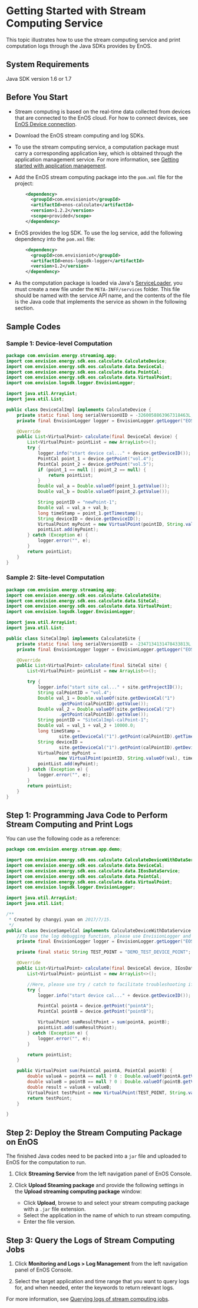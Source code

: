 # Getting Started with Stream Computing Service

This topic illustrates how to use the stream computing service and print computation logs through the Java SDKs provides by EnOS.

## System Requirements

Java SDK version 1.6 or 1.7

## Before You Start

- Stream computing is based on the real-time data collected from devices that are connected to the EnOS cloud. For how to connect devices, see [EnOS Device connection](https://www.envisioniot.com/docs/device-connection/en/latest/deviceconnection_overview.html).

- Download the EnOS stream computing and log SDKs.

- To use the stream computing service, a computation package must carry a corresponding application key, which is obtained through the application management service. For more information, see [Getting started with application management](https://www.envisioniot.com/docs/app-development/en/latest/app_mgmt/getting_started_app_management.html).


- Add the EnOS stream computing package into the `pom.xml` file for the project:

  ``` xml
      <dependency>
        <groupId>com.envisioniot</groupId>
        <artifactId>enos-calculate</artifactId>
        <version>1.2.2</version>
        <scope>provided</scope>
      </dependency>
  ```

- EnOS provides the log SDK. To use the log service, add the following dependency into the `pom.xml` file:
  ``` xml
      <dependency>
        <groupId>com.envisioniot</groupId>
        <artifactId>enos-logsdk-logger</artifactId>
        <version>1.2</version>
      </dependency>
  ```

- As the computation package is loaded via Java's [ServiceLoader](https://docs.oracle.com/javase/7/docs/api/java/util/ServiceLoader.html), you must create a new file under the `META-INFF/services` folder. This file should be named with the service API name, and the contents of the file is the Java code that implements the service as shown in the following section.

## Sample Codes

### Sample 1: Device-level Computation

``` java
package com.envision.energy.streaming.app;
import com.envision.energy.sdk.eos.calculate.CalculateDevice;
import com.envision.energy.sdk.eos.calculate.data.DeviceCal;
import com.envision.energy.sdk.eos.calculate.data.PointCal;
import com.envision.energy.sdk.eos.calculate.data.VirtualPoint;
import com.envision.logsdk.logger.EnvisionLogger;

import java.util.ArrayList;
import java.util.List;

public class DeviceCalImpl implements CalculateDevice {
    private static final long serialVersionUID = -3260058863967318463L;
    private final EnvisionLogger logger = EnvisionLogger.getLogger("EOSStreamingLogger");

    @Override
    public List<VirtualPoint> calculate(final DeviceCal device) {
        List<VirtualPoint> pointList = new ArrayList<>();
        try {
            logger.info("start device cal..." + device.getDeviceID());
            PointCal point_1 = device.getPoint("vol.4");
            PointCal point_2 = device.getPoint("vol.5");
            if (point_1 == null || point_2 == null) {
                return pointList;
            }
            Double val_a = Double.valueOf(point_1.getValue());
            Double val_b = Double.valueOf(point_2.getValue());

            String pointID = "newPoint-1";
            Double val = val_a + val_b;
            long timeStamp = point_1.getTimestamp();
            String deviceID = device.getDeviceID();
            VirtualPoint myPoint = new VirtualPoint(pointID, String.valueOf(val), timeStamp);
            pointList.add(myPoint);
        } catch (Exception e) {
            logger.error("", e);
        }
        return pointList;
    }
}
```

### Sample 2: Site-level Computation

``` java
package com.envision.energy.streaming.app;
import com.envision.energy.sdk.eos.calculate.CalculateSite;
import com.envision.energy.sdk.eos.calculate.data.SiteCal;
import com.envision.energy.sdk.eos.calculate.data.VirtualPoint;
import com.envision.logsdk.logger.EnvisionLogger;

import java.util.ArrayList;
import java.util.List;

public class SiteCalImpl implements CalculateSite {
    private static final long serialVersionUID = -2347134131478433813L;
    private final EnvisionLogger logger = EnvisionLogger.getLogger("EOSStreamingLogger");

    @Override
    public List<VirtualPoint> calculate(final SiteCal site) {
        List<VirtualPoint> pointList = new ArrayList<>();

        try {
            logger.info("start site cal..." + site.getProjectID());
            String calPointID = "vol.4";
            Double val_1 = Double.valueOf(site.getDeviceCal("1")
                    .getPoint(calPointID).getValue());
            Double val_2 = Double.valueOf(site.getDeviceCal("2")
                    .getPoint(calPointID).getValue());
            String pointID = "SiteCalImpl-calPoint-1";
            Double val = val_1 + val_2 + 10000.0;
            long timeStamp =
                    site.getDeviceCal("1").getPoint(calPointID).getTimestamp();
            String deviceID =
                    site.getDeviceCal("1").getPoint(calPointID).getDeviceID();
            VirtualPoint myPoint =
                    new VirtualPoint(pointID, String.valueOf(val), timeStamp);
            pointList.add(myPoint);
        } catch (Exception e) {
            logger.error("", e);
        }
        return pointList;
    }
}
```

## Step 1:  Programming Java Code to Perform Stream Computing and Print Logs

You can use the following code as a reference:

```java
package com.envision.energy.stream.app.demo;

import com.envision.energy.sdk.eos.calculate.CalculateDeviceWithDataService;
import com.envision.energy.sdk.eos.calculate.data.DeviceCal;
import com.envision.energy.sdk.eos.calculate.data.IEosDataService;
import com.envision.energy.sdk.eos.calculate.data.PointCal;
import com.envision.energy.sdk.eos.calculate.data.VirtualPoint;
import com.envision.logsdk.logger.EnvisionLogger;

import java.util.ArrayList;
import java.util.List;

/**
 * Created by changyi.yuan on 2017/7/15.
 */
public class DeviceSampelCal implements CalculateDeviceWithDataService {
    //To use the log debugging function, please use EnvisionLogger and the parameter must be "EOSStreamingLogger"
    private final EnvisionLogger logger = EnvisionLogger.getLogger("EOSStreamingLogger");

    private final static String TEST_POINT = "DEMO_TEST_DEVICE_POINT";

    @Override
    public List<VirtualPoint> calculate(final DeviceCal device, IEosDataService handler) {
        List<VirtualPoint> pointList = new ArrayList<>();

        //Here, please use try / catch to facilitate troubleshooting if something goes wrong
        try {
            logger.info("start device cal..." + device.getDeviceID());

            PointCal pointA = device.getPoint("pointA");
            PointCal pointB = device.getPoint("pointB");

            VirtualPoint sumResultPoint = sum(pointA, pointB);
            pointList.add(sumResultPoint);
        } catch (Exception e) {
            logger.error("", e);
        }

        return pointList;
    }

    public VirtualPoint sum(PointCal pointA, PointCal pointB) {
        double valueA = pointA == null ? 0 : Double.valueOf(pointA.getValue());
        double valueB = pointB == null ? 0 : Double.valueOf(pointB.getValue());
        double result = valueA + valueB;
        VirtualPoint testPoint = new VirtualPoint(TEST_POINT, String.valueOf(result), System.currentTimeMillis());
        return testPoint;
    }

}

```

## Step 2: Deploy the Stream Computing Package on EnOS

The finished Java codes need to be packed into a `jar` file and uploaded to EnOS for the computation to run.

1. Click **Streaming Service** from the left navigation panel of EnOS Console.

2. Click **Upload Steaming package** and provide the following settings in the **Upload streaming computing package** window:

   - Click **Upload**, browse to and select your stream computing package with a `.jar` file extension.
   - Select the application in the name of which to run stream computing.
   - Enter the file version.

## Step 3: Query the Logs of Stream Computing Jobs

1. Click **Monitoring and Logs > Log Management** from the left navigation panel of EnOS Console.

2. Select the target application and time range that you want to query logs for, and when needed, enter the keywords to return relevant logs.

For more information, see [Querying logs of stream computing jobs](querying_logs).
